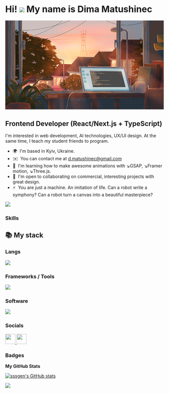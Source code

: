 
# Hi! ![](https://user-images.githubusercontent.com/18350557/176309783-0785949b-9127-417c-8b55-ab5a4333674e.gif) My name is Dima Matushinec

<p align="center">
 <img width="800" heigh="200" src="assets/bg.gif" alt="desktop"/>
</p>

## Frontend Developer (React/Next.js + TypeScript)

I'm interested in web development, AI technologies, UX/UI design. At the same time, I teach my student friends to program.

- 🌍  I'm based in Kyiv, Ukraine.
- ✉️  You can contact me at [d.matushinec@gmail.com](mailto:d.matushinec@gmail.com)
- 🧠  I'm learning how to make awesome animations with ↘️GSAP, ↘️Framer motion, ↘️Three.js.
- 🤝  I'm open to collaborating on commercial, interesting projects with great design.
- ⚡  You are just a machine. An imitation of life. Can a robot write a symphony? Can a robot turn a canvas into a beautiful masterpiece?

<a href="https://www.github.com/sssgen" target="_blank" rel="noreferrer"><img
src="https://img.shields.io/github/followers/sssgen?logo=github&style=for-the-badge&color=0891b2&labelColor=1c1917" /></a>

### Skills

<summary><h2><b>📚 My stack</b></h2></summary>
<p>
  <h3>Langs</h3>
  <img src="https://skillicons.dev/icons?i=js,ts,py,html,css,postgres,figma" />
  <h3>Frameworks / Tools</h3>
  <img src="https://skillicons.dev/icons?i=react,nextjs,materialui,git,bootstrap,postgres" />
  <h3>Software</h3>
  <img src="https://skillicons.dev/icons?i=vscode,postman" />
  <br>
</p>

### Socials

<p align="left"> <a href="https://www.github.com/sssgen" target="_blank" rel="noreferrer"> <picture> <source media="(prefers-color-scheme: dark)" srcset="https://raw.githubusercontent.com/danielcranney/readme-generator/main/public/icons/socials/github-dark.svg" /> <source media="(prefers-color-scheme: light)" srcset="https://raw.githubusercontent.com/danielcranney/readme-generator/main/public/icons/socials/github.svg" /> <img src="https://raw.githubusercontent.com/danielcranney/readme-generator/main/public/icons/socials/github.svg" width="32" height="32" /> </picture> </a> <a href="https://www.linkedin.com/in/dima-matushinec-060a5b2a5/" target="_blank" rel="noreferrer"> <picture> <source media="(prefers-color-scheme: dark)" srcset="https://raw.githubusercontent.com/danielcranney/readme-generator/main/public/icons/socials/linkedin-dark.svg" /> <source media="(prefers-color-scheme: light)" srcset="https://raw.githubusercontent.com/danielcranney/readme-generator/main/public/icons/socials/linkedin.svg" /> <img src="https://raw.githubusercontent.com/danielcranney/readme-generator/main/public/icons/socials/linkedin.svg" width="32" height="32" /> </picture> </a></p>

### Badges

<b>My GitHub Stats</b>

<a href="http://www.github.com/sssgen"><img src="https://github-readme-stats.vercel.app/api?username=sssgen&show_icons=true&hide=&count_private=true&title_color=0891b2&text_color=ffffff&icon_color=0891b2&bg_color=1c1917&hide_border=true&show_icons=true" alt="sssgen's GitHub stats" /></a>

<a href="http://www.github.com/sssgen"><img src="https://github-readme-streak-stats.herokuapp.com/?user=sssgen&stroke=ffffff&background=1c1917&ring=0891b2&fire=0891b2&currStreakNum=ffffff&currStreakLabel=0891b2&sideNums=ffffff&sideLabels=ffffff&dates=ffffff&hide_border=true" /></a>
